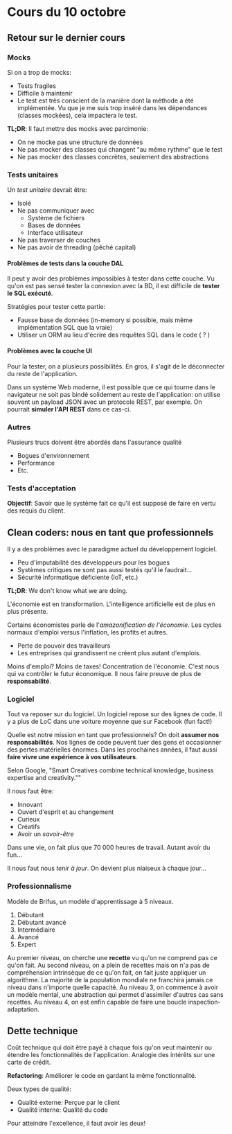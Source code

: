 # Cours du 10 octobre

## Retour sur le dernier cours

### Mocks

Si on a trop de mocks:

- Tests fragiles
- Difficile à maintenir
- Le test est très conscient de la manière dont la méthode a été implémentée. Vu que je me suis trop inséré dans les dépendances (classes mockées), cela impactera le test.

**TL;DR**: Il faut mettre des mocks avec parcimonie:

- On ne mocke pas une structure de données
- Ne pas mocker des classes qui changent "au même rythme" que le test
- Ne pas mocker des classes concrètes, seulement des abstractions

### Tests unitaires

Un *test unitaire* devrait être:

- Isolé
- Ne pas communiquer avec
  - Système de fichiers
  - Bases de données
  - Interface utilisateur
- Ne pas traverser de couches
- Ne pas avoir de threading (pêché capital)

#### Problèmes de tests dans la couche DAL

Il peut y avoir des problèmes impossibles à tester dans cette couche. Vu qu'on est pas sensé tester la connexion avec la BD, il est difficile de **tester le SQL exécuté**.

Stratégies pour tester cette partie:

- Fausse base de données (in-memory si possible, mais même implémentation SQL que la vraie)
- Utiliser un ORM au lieu d'écrire des requêtes SQL dans le code ( ? )

#### Problèmes avec la couche UI

Pour la tester, on a plusieurs possibilités. En gros, il s'agit de le déconnecter du reste de l'application.

Dans un système Web moderne, il est possible que ce qui tourne dans le navigateur ne soit pas bindé solidement au reste de l'application: on utilise souvent un payload JSON avec un protocole REST, par exemple. On pourrait **simuler l'API REST** dans ce cas-ci.

### Autres

Plusieurs trucs doivent être abordés dans l'assurance qualité

- Bogues d'environnement
- Performance
- Etc.

### Tests d'acceptation

**Objectif**: Savoir que le système fait ce qu'il est supposé de faire en vertu des requis du client.

## Clean coders: nous en tant que professionnels

Il y a des problèmes avec le paradigme actuel du développement logiciel.

- Peu d'imputabilité des développeurs pour les bogues
- Systèmes critiques ne sont pas aussi testés qu'il le faudrait...
- Sécurité informatique déficiente (IoT, etc.)

**TL;DR**: We don't know what we are doing.

L'économie est en transformation. L'intelligence artificielle est de plus en plus présente.

Certains économistes parle de l'*amazonification de l'économie*. Les cycles normaux d'emploi versus l'inflation, les profits et autres.

- Perte de pouvoir des travailleurs
- Les entreprises qui grandissent ne créent plus autant d'emplois.

Moins d'emploi? Moins de taxes! Concentration de l'économie.
C'est nous qui va contrôler le futur économique. Il nous faire preuve de plus de **responsabilité**.

### Logiciel

Tout va reposer sur du logiciel. Un logiciel repose sur des lignes de code. Il y a plus de LoC dans une voiture moyenne que sur Facebook (fun fact!)

Quelle est notre mission en tant que professionnels? On doit **assumer nos responsabilités**. Nos lignes de code peuvent tuer des gens et occasionner des pertes matérielles énormes. Dans les prochaines années, il faut aussi **faire vivre une expérience à vos utilisateurs**.

Selon Google, "Smart Creatives combine technical knowledge, business expertise and creativity.""

Il nous faut être:

- Innovant
- Ouvert d'esprit et au changement
- Curieux
- Créatifs
- Avoir un *savoir-être*

Dans une vie, on fait plus que 70 000 heures de travail. Autant avoir du fun...

Il nous faut nous *tenir à jour*. On devient plus niaiseux à chaque jour...

### Professionnalisme

Modèle de Brifus, un modèle d'apprentissage à 5 niveaux.

1. Débutant
1. Débutant avancé
1. Intermédiaire
1. Avancé
1. Expert

Au premier niveau, on cherche une **recette** vu qu'on ne comprend pas ce qu'on fait. Au second niveau, on a plein de recettes mais on n'a pas de compréhension intrinsèque de ce qu'on fait, on fait juste appliquer un algorithme. La majorité de la population mondiale ne franchira jamais ce niveau dans n'importe quelle capacité. Au niveau 3, on commence à avoir un modèle mental, une abstraction qui permet d'assimiler d'autres cas sans recettes. Au niveau 4, on est enfin capable de faire une boucle inspection-adaptation.

## Dette technique

Coût technique qui doit être payé à chaque fois qu'on veut maintenir ou étendre les fonctionnalités de l'application. Analogie des intérêts sur une carte de crédit.

**Refactoring**: Améliorer le code en gardant la même fonctionnalité.

Deux types de qualité:

- Qualité externe: Perçue par le client
- Qualité interne: Qualité du code

Pour atteindre l'excellence, il faut avoir les deux!

